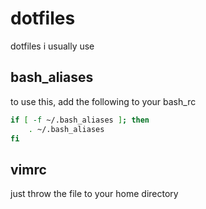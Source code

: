 # dotfiles
dotfiles i usually use

bash_aliases
-
to use this, add the following to your bash_rc
```bash
if [ -f ~/.bash_aliases ]; then
    . ~/.bash_aliases
fi
```

vimrc
-
just throw the file to your home directory
